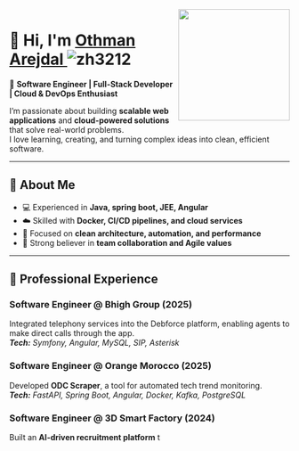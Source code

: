 <img align='right' src='https://user-images.githubusercontent.com/5713670/87202985-820dcb80-c2b6-11ea-9f56-7ec461c497c3.gif' width='200'>

# 👋 Hi, I'm  <a href="https://othmanajd-portfolio.vercel.app/" target="_blank"> Othman Arejdal </a> <img src="https://komarev.com/ghpvc/?username=progprograme-a11y&label=Profile%20views&color=0e75b6&style=flat" alt="zh3212" />
🎯 **Software Engineer | Full-Stack Developer | Cloud & DevOps Enthusiast**

I’m passionate about building **scalable web applications** and **cloud-powered solutions** that solve real-world problems.  
I love learning, creating, and turning complex ideas into clean, efficient software.

---

## 🚀 About Me

- 💻 Experienced in **Java, spring boot, JEE, Angular**
- ☁️ Skilled with **Docker, CI/CD pipelines, and cloud services**
- 🧩 Focused on **clean architecture, automation, and performance**
- 🤝 Strong believer in **team collaboration and Agile values**

---

## 💼 Professional Experience

### **Software Engineer @ Bhigh Group (2025)**
Integrated telephony services into the Debforce platform, enabling agents to make direct calls through the app.  
_**Tech:** Symfony, Angular, MySQL, SIP, Asterisk_

### **Software Engineer @ Orange Morocco (2025)**
Developed **ODC Scraper**, a tool for automated tech trend monitoring.  
_**Tech:** FastAPI, Spring Boot, Angular, Docker, Kafka, PostgreSQL_

### **Software Engineer @ 3D Smart Factory (2024)**
Built an **AI-driven recruitment platform** t
